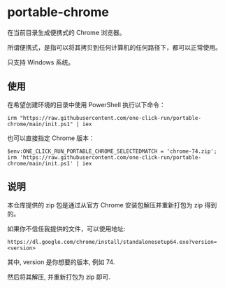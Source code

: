 # portable-chrome

在当前目录生成便携式的 Chrome 浏览器。

所谓便携式，是指可以将其拷贝到任何计算机的任何路径下，都可以正常使用。

只支持 Windows 系统。

## 使用

在希望创建环境的目录中使用 PowerShell 执行以下命令：

```
irm "https://raw.githubusercontent.com/one-click-run/portable-chrome/main/init.ps1" | iex
```

也可以直接指定 Chrome 版本：

```
$env:ONE_CLICK_RUN_PORTABLE_CHROME_SELECTEDMATCH = 'chrome-74.zip'; irm 'https://raw.githubusercontent.com/one-click-run/portable-chrome/main/init.ps1' | iex
```

## 说明

本仓库提供的 zip 包是通过从官方 Chrome 安装包解压并重新打包为 zip 得到的。

如果你不信任我提供的文件，可以使用地址:

```
https://dl.google.com/chrome/install/standalonesetup64.exe?version=<version>
```

其中, version 是你想要的版本, 例如 74.

然后将其解压, 并重新打包为 zip 即可.
